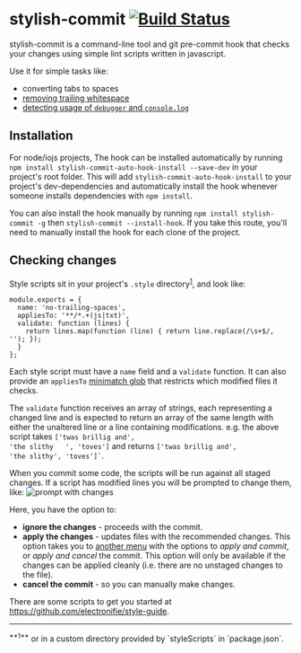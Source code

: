 stylish-commit [![Build Status](https://travis-ci.org/electronifie/stylish-commit.svg)](https://travis-ci.org/electronifie/stylish-commit)
==============
stylish-commit is a command-line tool and git pre-commit hook that checks your changes using simple lint scripts 
written in javascript.

Use it for simple tasks like:
 - converting tabs to spaces
 - [removing trailing whitespace](https://github.com/electronifie/style-guide/blob/master/no-trailing-spaces.js)
 - [detecting usage of `debugger` and `console.log`](https://github.com/electronifie/style-guide/blob/master/no-debugger.js)

Installation
------------

For node/iojs projects, The hook can be installed automatically by running `npm install stylish-commit-auto-hook-install --save-dev` 
in your project's root folder. This will add `stylish-commit-auto-hook-install` to your project's dev-dependencies and
automatically install the hook whenever someone installs dependencies with `npm install`.

You can also install the hook manually by running `npm install stylish-commit -g` then `stylish-commit --install-hook`. If
you take this route, you'll need to manually install the hook for each clone of the project.

Checking changes
----------------

Style scripts sit in your project's `.style` directory<sup>[1](#alternative-dir)</sup>, and look like:

    module.exports = {
      name: 'no-trailing-spaces',
      appliesTo: '**/*.+(js|txt)',
      validate: function (lines) {
        return lines.map(function (line) { return line.replace(/\s+$/, ''); });
      }
    };

Each style script must have a `name` field and a `validate` function. It can also provide an `appliesTo`
[minimatch glob](https://github.com/isaacs/minimatch) that restricts which modified files it checks.

The `validate` function receives an array of strings, each representing a changed line and is expected to 
return an array of the same length with either the unaltered line or a line containing modifications. 
e.g. the above script takes  <code>['twas brillig and', 'the slithy	&nbsp;	', 'toves']</code> and returns 
<code>['twas brillig and', 'the slithy', 'toves']`</code>.

When you commit some code, the scripts will be run against all staged changes. If a script has modified 
lines you will be prompted to change them, like:
![prompt with changes](http://f.cl.ly/items/1R303o1t1R2j3r2g0m0L/2015-07-07%20at%2010.55%20PM.png)

Here, you have the option to:
 - **ignore the changes** - proceeds with the commit.
 - **apply the changes** - updates files with the recommended changes. This option takes you to 
   [another menu](http://f.cl.ly/items/373x3U3A2s1s090j0V0v/2015-07-07%20at%2010.56%20PM.png) with the 
   options to *apply and commit*, or *apply and cancel* the commit. This option will only be available if the 
   changes can be applied cleanly (i.e. there are no unstaged changes to the file).
 - **cancel the commit** - so you can manually make changes.

There are some scripts to get you started at https://github.com/electronifie/style-guide.

<hr>
<sup id="alternative-dir">**1**</sup> or in a custom directory provided by `styleScripts` in `package.json`.
